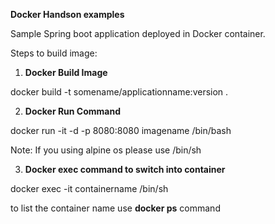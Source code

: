 **Docker Handson examples**

Sample Spring boot application deployed in Docker container.

Steps to build image:

1. **Docker Build Image** 

docker build -t somename/applicationname:version .

2. **Docker Run Command**

docker run -it -d -p 8080:8080 imagename /bin/bash

Note: If you using alpine os please use /bin/sh

3. **Docker exec command to switch into container**

docker exec -it containername /bin/sh

to list the container name use **docker ps** command
